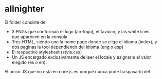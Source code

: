# allnighter

El folder consiste de:
- 3 PNGs que conforman el logo (an-logo), el favicon, y las white lines que aparecen en la consola.
- Tres HTML, siendo uno la home page donde se elige el idioma (index), y dos paginas la tool dependiendo del idioma (eng o esp)
- El respectivo stylesheet (style.css)
- Un JS encargado exclusivamente de leer el locale y asignarle el valor elegido (es o en).

El unico JS que no esta en core.js es porque nunca pude traspasarlo del <script> en html.
